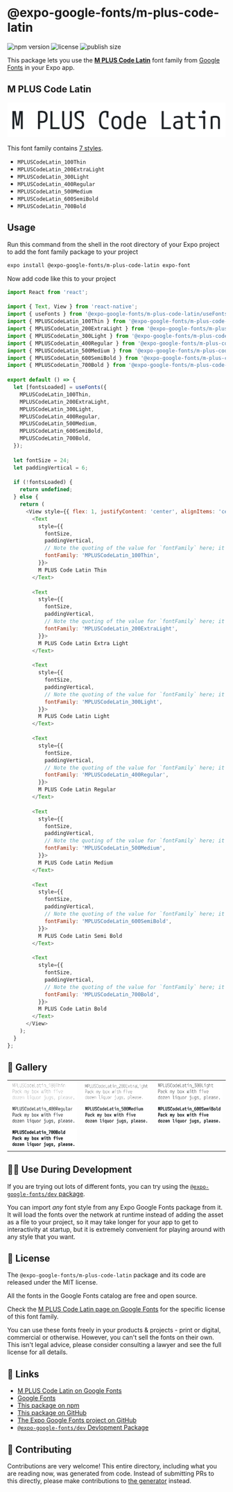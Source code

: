 # @expo-google-fonts/m-plus-code-latin

![npm version](https://flat.badgen.net/npm/v/@expo-google-fonts/m-plus-code-latin)
![license](https://flat.badgen.net/github/license/expo/google-fonts)
![publish size](https://flat.badgen.net/packagephobia/install/@expo-google-fonts/m-plus-code-latin)

This package lets you use the [**M PLUS Code Latin**](https://fonts.google.com/specimen/M+PLUS+Code+Latin) font family from [Google Fonts](https://fonts.google.com/) in your Expo app.

## M PLUS Code Latin

![M PLUS Code Latin](./font-family.png)

This font family contains [7 styles](#-gallery).

- `MPLUSCodeLatin_100Thin`
- `MPLUSCodeLatin_200ExtraLight`
- `MPLUSCodeLatin_300Light`
- `MPLUSCodeLatin_400Regular`
- `MPLUSCodeLatin_500Medium`
- `MPLUSCodeLatin_600SemiBold`
- `MPLUSCodeLatin_700Bold`

## Usage

Run this command from the shell in the root directory of your Expo project to add the font family package to your project
```sh
expo install @expo-google-fonts/m-plus-code-latin expo-font
```

Now add code like this to your project
```js
import React from 'react';

import { Text, View } from 'react-native';
import { useFonts } from '@expo-google-fonts/m-plus-code-latin/useFonts';
import { MPLUSCodeLatin_100Thin } from '@expo-google-fonts/m-plus-code-latin/100Thin';
import { MPLUSCodeLatin_200ExtraLight } from '@expo-google-fonts/m-plus-code-latin/200ExtraLight';
import { MPLUSCodeLatin_300Light } from '@expo-google-fonts/m-plus-code-latin/300Light';
import { MPLUSCodeLatin_400Regular } from '@expo-google-fonts/m-plus-code-latin/400Regular';
import { MPLUSCodeLatin_500Medium } from '@expo-google-fonts/m-plus-code-latin/500Medium';
import { MPLUSCodeLatin_600SemiBold } from '@expo-google-fonts/m-plus-code-latin/600SemiBold';
import { MPLUSCodeLatin_700Bold } from '@expo-google-fonts/m-plus-code-latin/700Bold';

export default () => {
  let [fontsLoaded] = useFonts({
    MPLUSCodeLatin_100Thin,
    MPLUSCodeLatin_200ExtraLight,
    MPLUSCodeLatin_300Light,
    MPLUSCodeLatin_400Regular,
    MPLUSCodeLatin_500Medium,
    MPLUSCodeLatin_600SemiBold,
    MPLUSCodeLatin_700Bold,
  });

  let fontSize = 24;
  let paddingVertical = 6;

  if (!fontsLoaded) {
    return undefined;
  } else {
    return (
      <View style={{ flex: 1, justifyContent: 'center', alignItems: 'center' }}>
        <Text
          style={{
            fontSize,
            paddingVertical,
            // Note the quoting of the value for `fontFamily` here; it expects a string!
            fontFamily: 'MPLUSCodeLatin_100Thin',
          }}>
          M PLUS Code Latin Thin
        </Text>

        <Text
          style={{
            fontSize,
            paddingVertical,
            // Note the quoting of the value for `fontFamily` here; it expects a string!
            fontFamily: 'MPLUSCodeLatin_200ExtraLight',
          }}>
          M PLUS Code Latin Extra Light
        </Text>

        <Text
          style={{
            fontSize,
            paddingVertical,
            // Note the quoting of the value for `fontFamily` here; it expects a string!
            fontFamily: 'MPLUSCodeLatin_300Light',
          }}>
          M PLUS Code Latin Light
        </Text>

        <Text
          style={{
            fontSize,
            paddingVertical,
            // Note the quoting of the value for `fontFamily` here; it expects a string!
            fontFamily: 'MPLUSCodeLatin_400Regular',
          }}>
          M PLUS Code Latin Regular
        </Text>

        <Text
          style={{
            fontSize,
            paddingVertical,
            // Note the quoting of the value for `fontFamily` here; it expects a string!
            fontFamily: 'MPLUSCodeLatin_500Medium',
          }}>
          M PLUS Code Latin Medium
        </Text>

        <Text
          style={{
            fontSize,
            paddingVertical,
            // Note the quoting of the value for `fontFamily` here; it expects a string!
            fontFamily: 'MPLUSCodeLatin_600SemiBold',
          }}>
          M PLUS Code Latin Semi Bold
        </Text>

        <Text
          style={{
            fontSize,
            paddingVertical,
            // Note the quoting of the value for `fontFamily` here; it expects a string!
            fontFamily: 'MPLUSCodeLatin_700Bold',
          }}>
          M PLUS Code Latin Bold
        </Text>
      </View>
    );
  }
};

```

## 🔡 Gallery


||||
|-|-|-|
|![MPLUSCodeLatin_100Thin](.//100Thin/MPLUSCodeLatin_100Thin.ttf.png)|![MPLUSCodeLatin_200ExtraLight](.//200ExtraLight/MPLUSCodeLatin_200ExtraLight.ttf.png)|![MPLUSCodeLatin_300Light](.//300Light/MPLUSCodeLatin_300Light.ttf.png)||
|![MPLUSCodeLatin_400Regular](.//400Regular/MPLUSCodeLatin_400Regular.ttf.png)|![MPLUSCodeLatin_500Medium](.//500Medium/MPLUSCodeLatin_500Medium.ttf.png)|![MPLUSCodeLatin_600SemiBold](.//600SemiBold/MPLUSCodeLatin_600SemiBold.ttf.png)||
|![MPLUSCodeLatin_700Bold](.//700Bold/MPLUSCodeLatin_700Bold.ttf.png)||||


## 👩‍💻 Use During Development

If you are trying out lots of different fonts, you can try using the [`@expo-google-fonts/dev` package](https://github.com/expo/google-fonts/tree/master/font-packages/dev#readme).

You can import *any* font style from any Expo Google Fonts package from it. It will load the fonts
over the network at runtime instead of adding the asset as a file to your project, so it may take longer
for your app to get to interactivity at startup, but it is extremely convenient
for playing around with any style that you want.

## 📖 License

The `@expo-google-fonts/m-plus-code-latin` package and its code are released under the MIT license.

All the fonts in the Google Fonts catalog are free and open source.

Check the [M PLUS Code Latin page on Google Fonts](https://fonts.google.com/specimen/M+PLUS+Code+Latin) for the specific license of this font family.

You can use these fonts freely in your products & projects - print or digital, commercial or otherwise. However, you can't sell the fonts on their own. This isn't legal advice, please consider consulting a lawyer and see the full license for all details.

## 🔗 Links

- [M PLUS Code Latin on Google Fonts](https://fonts.google.com/specimen/M+PLUS+Code+Latin)
- [Google Fonts](https://fonts.google.com/)
- [This package on npm](https://www.npmjs.com/package/@expo-google-fonts/m-plus-code-latin)
- [This package on GitHub](https://github.com/expo/google-fonts/tree/master/font-packages/m-plus-code-latin)
- [The Expo Google Fonts project on GitHub](https://github.com/expo/google-fonts)
- [`@expo-google-fonts/dev` Devlopment Package](https://github.com/expo/google-fonts/tree/master/font-packages/dev)

## 🤝 Contributing

Contributions are very welcome! This entire directory, including what you are reading now, was generated from code. Instead of submitting PRs to this directly, please make contributions to [the generator](https://github.com/expo/google-fonts/tree/master/packages/generator) instead.
